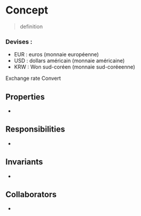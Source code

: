 # Concept

> definition

### Devises :

- EUR : euros (monnaie européenne)
- USD : dollars américain (monnaie américaine)
- KRW : Won sud-coréen (monnaie sud-coréeenne)

Exchange rate
Convert


## Properties

- 

## Responsibilities

- 

## Invariants

- 

## Collaborators

- 
